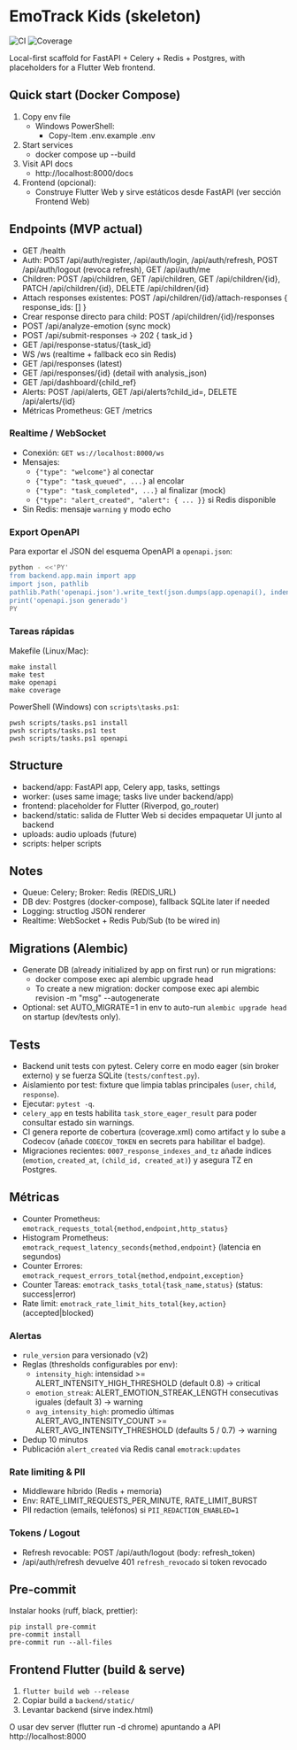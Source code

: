 # EmoTrack Kids (skeleton)

![CI](../../actions/workflows/ci.yml/badge.svg) ![Coverage](https://codecov.io/gh/your-org/emotrack/branch/main/graph/badge.svg)

Local-first scaffold for FastAPI + Celery + Redis + Postgres, with placeholders for a Flutter Web frontend.

## Quick start (Docker Compose)

1. Copy env file
   - Windows PowerShell:
     - Copy-Item .env.example .env
2. Start services
   - docker compose up --build
3. Visit API docs
   - http://localhost:8000/docs
4. Frontend (opcional):
   - Construye Flutter Web y sirve estáticos desde FastAPI (ver sección Frontend Web)

## Endpoints (MVP actual)
- GET /health
- Auth: POST /api/auth/register, /api/auth/login, /api/auth/refresh, POST /api/auth/logout (revoca refresh), GET /api/auth/me
- Children: POST /api/children, GET /api/children, GET /api/children/{id}, PATCH /api/children/{id}, DELETE /api/children/{id}
- Attach responses existentes: POST /api/children/{id}/attach-responses { response_ids: [] }
- Crear response directo para child: POST /api/children/{id}/responses
- POST /api/analyze-emotion (sync mock)
- POST /api/submit-responses → 202 { task_id }
- GET /api/response-status/{task_id}
- WS /ws (realtime + fallback eco sin Redis)
- GET /api/responses (latest)
- GET /api/responses/{id} (detail with analysis_json)
- GET /api/dashboard/{child_ref}
- Alerts: POST /api/alerts, GET /api/alerts?child_id=, DELETE /api/alerts/{id}
- Métricas Prometheus: GET /metrics

### Realtime / WebSocket
- Conexión: `GET ws://localhost:8000/ws`
- Mensajes:
  - `{"type": "welcome"}` al conectar
  - `{"type": "task_queued", ...}` al encolar
  - `{"type": "task_completed", ...}` al finalizar (mock)
  - `{"type": "alert_created", "alert": { ... }}` si Redis disponible
- Sin Redis: mensaje `warning` y modo echo

### Export OpenAPI
Para exportar el JSON del esquema OpenAPI a `openapi.json`:

```bash
python - <<'PY'
from backend.app.main import app
import json, pathlib
pathlib.Path('openapi.json').write_text(json.dumps(app.openapi(), indent=2))
print('openapi.json generado')
PY
```

### Tareas rápidas
Makefile (Linux/Mac):
```
make install
make test
make openapi
make coverage
```

PowerShell (Windows) con `scripts\tasks.ps1`:
```
pwsh scripts/tasks.ps1 install
pwsh scripts/tasks.ps1 test
pwsh scripts/tasks.ps1 openapi
```

## Structure
- backend/app: FastAPI app, Celery app, tasks, settings
- worker: (uses same image; tasks live under backend/app)
- frontend: placeholder for Flutter (Riverpod, go_router)
- backend/static: salida de Flutter Web si decides empaquetar UI junto al backend
- uploads: audio uploads (future)
- scripts: helper scripts

## Notes
- Queue: Celery; Broker: Redis (REDIS_URL)
- DB dev: Postgres (docker-compose), fallback SQLite later if needed
- Logging: structlog JSON renderer
- Realtime: WebSocket + Redis Pub/Sub (to be wired in)

## Migrations (Alembic)
- Generate DB (already initialized by app on first run) or run migrations:
   - docker compose exec api alembic upgrade head
   - To create a new migration: docker compose exec api alembic revision -m "msg" --autogenerate
 - Optional: set AUTO_MIGRATE=1 in env to auto-run `alembic upgrade head` on startup (dev/tests only).

## Tests
- Backend unit tests con pytest. Celery corre en modo eager (sin broker externo) y se fuerza SQLite (`tests/conftest.py`).
- Aislamiento por test: fixture que limpia tablas principales (`user`, `child`, `response`).
- Ejecutar: `pytest -q`.
- `celery_app` en tests habilita `task_store_eager_result` para poder consultar estado sin warnings.
- CI genera reporte de cobertura (coverage.xml) como artifact y lo sube a Codecov (añade `CODECOV_TOKEN` en secrets para habilitar el badge).
- Migraciones recientes: `0007_response_indexes_and_tz` añade índices (`emotion`, `created_at`, `(child_id, created_at)`) y asegura TZ en Postgres.

## Métricas
- Counter Prometheus: `emotrack_requests_total{method,endpoint,http_status}`
- Histogram Prometheus: `emotrack_request_latency_seconds{method,endpoint}` (latencia en segundos)
 - Counter Errores: `emotrack_request_errors_total{method,endpoint,exception}`
 - Counter Tareas: `emotrack_tasks_total{task_name,status}` (status: success|error)
 - Rate limit: `emotrack_rate_limit_hits_total{key,action}` (accepted|blocked)

### Alertas
- `rule_version` para versionado (v2)
- Reglas (thresholds configurables por env):
  - `intensity_high`: intensidad >= ALERT_INTENSITY_HIGH_THRESHOLD (default 0.8) → critical
  - `emotion_streak`: ALERT_EMOTION_STREAK_LENGTH consecutivas iguales (default 3) → warning
  - `avg_intensity_high`: promedio últimas ALERT_AVG_INTENSITY_COUNT >= ALERT_AVG_INTENSITY_THRESHOLD (defaults 5 / 0.7) → warning
- Dedup 10 minutos
- Publicación `alert_created` via Redis canal `emotrack:updates`

### Rate limiting & PII
- Middleware híbrido (Redis + memoria)
- Env: RATE_LIMIT_REQUESTS_PER_MINUTE, RATE_LIMIT_BURST
- PII redaction (emails, teléfonos) si `PII_REDACTION_ENABLED=1`

### Tokens / Logout
- Refresh revocable: POST /api/auth/logout (body: refresh_token)
- /api/auth/refresh devuelve 401 `refresh_revocado` si token revocado

## Pre-commit
Instalar hooks (ruff, black, prettier):
```
pip install pre-commit
pre-commit install
pre-commit run --all-files
```

## Frontend Flutter (build & serve)
1. `flutter build web --release`
2. Copiar build a `backend/static/`
3. Levantar backend (sirve index.html)

O usar dev server (flutter run -d chrome) apuntando a API http://localhost:8000


